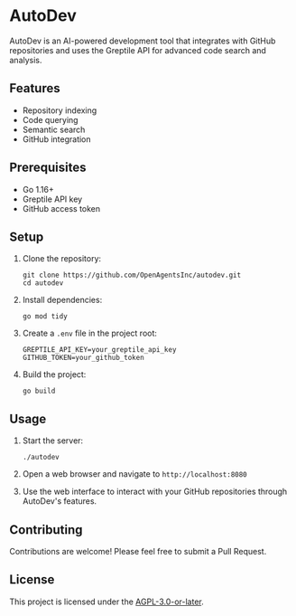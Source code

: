 # AutoDev

AutoDev is an AI-powered development tool that integrates with GitHub repositories and uses the Greptile API for advanced code search and analysis.

## Features

- Repository indexing
- Code querying
- Semantic search
- GitHub integration

## Prerequisites

- Go 1.16+
- Greptile API key
- GitHub access token

## Setup

1. Clone the repository:

   ```
   git clone https://github.com/OpenAgentsInc/autodev.git
   cd autodev
   ```

2. Install dependencies:

   ```
   go mod tidy
   ```

3. Create a `.env` file in the project root:

   ```
   GREPTILE_API_KEY=your_greptile_api_key
   GITHUB_TOKEN=your_github_token
   ```

4. Build the project:
   ```
   go build
   ```

## Usage

1. Start the server:

   ```
   ./autodev
   ```

2. Open a web browser and navigate to `http://localhost:8080`

3. Use the web interface to interact with your GitHub repositories through AutoDev's features.

## Contributing

Contributions are welcome! Please feel free to submit a Pull Request.

## License

This project is licensed under the [AGPL-3.0-or-later](LICENSE).
